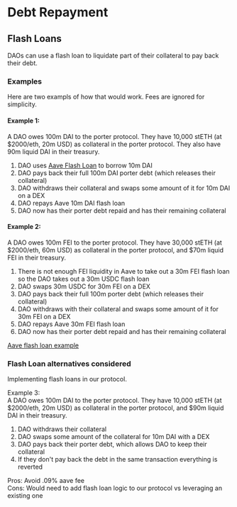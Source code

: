 # Debt Repayment


## Flash Loans
DAOs can use a flash loan to liquidate part of their collateral to pay back their debt. 

### Examples
Here are two exampls of how that would work. Fees are ignored for simplicity. 

#### Example 1:  
A DAO owes 100m DAI to the porter protocol. They have 10,000 stETH (at $2000/eth, 20m USD) as collateral in the porter protocol. They also have 90m liquid DAI in their treasury. 
1. DAO uses [Aave Flash Loan](https://docs.aave.com/developers/guides/flash-loans) to borrow 10m DAI
2. DAO pays back their full 100m DAI porter debt (which releases their collateral)
3. DAO withdraws their collateral and swaps some amount of it for 10m DAI on a DEX
4. DAO repays Aave 10m DAI flash loan
5. DAO now has their porter debt repaid and has their remaining collateral 

#### Example 2:  
A DAO owes 100m FEI to the porter protocol. They have 30,000 stETH (at $2000/eth, 60m USD) as collateral in the porter protocol, and $70m liquid FEI in their treasury. 
1. There is not enough FEI liquidity in Aave to take out a 30m FEI flash loan so the DAO takes out a 30m USDC flash loan
2. DAO swaps 30m USDC for 30m FEI on a DEX
3. DAO pays back their full 100m porter debt (which releases their collateral)
4. DAO withdraws with their collateral and swaps some amount of it for 30m FEI on a DEX
5. DAO repays Aave 30m FEI flash loan
6. DAO now has their porter debt repaid and has their remaining collateral 


[Aave flash loan example](https://github.com/aave/code-examples-protocol/tree/main/V2/Flash%20Loan%20-%20Batch)

### Flash Loan alternatives considered
Implementing flash loans in our protocol. 

Example 3: \
A DAO owes 100m DAI to the porter protocol. They have 10,000 stETH (at $2000/eth, 20m USD) as collateral in the porter protocol, and $90m liquid DAI in their treasury. 
1. DAO withdraws their collateral
2. DAO swaps some amount of the collateral for 10m DAI with a DEX
3. DAO pays back their porter debt, which allows DAO to keep their collateral
4. If they don't pay back the debt in the same transaction everything is reverted

Pros: Avoid .09% aave fee \
Cons: Would need to add flash loan logic to our protocol vs leveraging an existing one 
